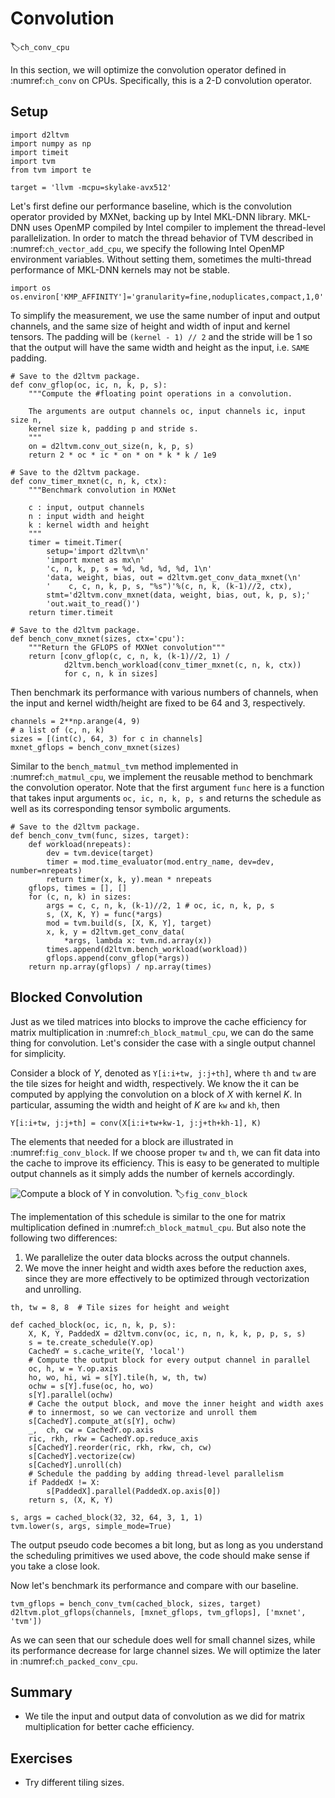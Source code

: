 # Convolution
:label:`ch_conv_cpu`

In this section, we will optimize the convolution operator defined in :numref:`ch_conv` on CPUs. Specifically, this is a 2-D convolution operator.

## Setup

```{.python .input  n=1}
import d2ltvm
import numpy as np
import timeit
import tvm
from tvm import te

target = 'llvm -mcpu=skylake-avx512'
```

Let's first define our performance baseline, which is the convolution operator provided by MXNet, backing up by Intel MKL-DNN library. MKL-DNN uses OpenMP compiled by Intel compiler to implement the thread-level parallelization. In order to match the thread behavior of TVM described in :numref:`ch_vector_add_cpu`, we specify the following Intel OpenMP environment variables. Without setting them, sometimes the multi-thread performance of MKL-DNN kernels may not be stable.

```{.python .input}
import os
os.environ['KMP_AFFINITY']='granularity=fine,noduplicates,compact,1,0'
```

To simplify the measurement, we use the same number of input and output channels, and the same size of height and width of input and kernel tensors. The padding will be `(kernel - 1) // 2` and the stride will be 1 so that the output will have the same width and height as the input, i.e. `SAME` padding.

```{.python .input}
# Save to the d2ltvm package.
def conv_gflop(oc, ic, n, k, p, s):
    """Compute the #floating point operations in a convolution.

    The arguments are output channels oc, input channels ic, input size n,
    kernel size k, padding p and stride s.
    """
    on = d2ltvm.conv_out_size(n, k, p, s)
    return 2 * oc * ic * on * on * k * k / 1e9

# Save to the d2ltvm package.
def conv_timer_mxnet(c, n, k, ctx):
    """Benchmark convolution in MXNet

    c : input, output channels
    n : input width and height
    k : kernel width and height
    """
    timer = timeit.Timer(
        setup='import d2ltvm\n'
        'import mxnet as mx\n'
        'c, n, k, p, s = %d, %d, %d, %d, 1\n'
        'data, weight, bias, out = d2ltvm.get_conv_data_mxnet(\n'
        '    c, c, n, k, p, s, "%s")'%(c, n, k, (k-1)//2, ctx),
        stmt='d2ltvm.conv_mxnet(data, weight, bias, out, k, p, s);'
        'out.wait_to_read()')
    return timer.timeit

# Save to the d2ltvm package.
def bench_conv_mxnet(sizes, ctx='cpu'):
    """Return the GFLOPS of MXNet convolution"""
    return [conv_gflop(c, c, n, k, (k-1)//2, 1) /
            d2ltvm.bench_workload(conv_timer_mxnet(c, n, k, ctx))
            for c, n, k in sizes]
```

Then benchmark its performance with various numbers of channels, when the input and kernel width/height are fixed to be 64 and 3, respectively.

```{.python .input}
channels = 2**np.arange(4, 9)
# a list of (c, n, k)
sizes = [(int(c), 64, 3) for c in channels]
mxnet_gflops = bench_conv_mxnet(sizes)
```

Similar to the `bench_matmul_tvm` method implemented in :numref:`ch_matmul_cpu`, we implement the reusable method to benchmark the convolution operator. Note that the first argument `func` here is a function that takes input arguments `oc, ic, n, k, p, s` and returns the schedule as well as its corresponding tensor symbolic arguments.

```{.python .input}
# Save to the d2ltvm package.
def bench_conv_tvm(func, sizes, target):
    def workload(nrepeats):
        dev = tvm.device(target)
        timer = mod.time_evaluator(mod.entry_name, dev=dev, number=nrepeats)
        return timer(x, k, y).mean * nrepeats
    gflops, times = [], []
    for (c, n, k) in sizes:
        args = c, c, n, k, (k-1)//2, 1 # oc, ic, n, k, p, s
        s, (X, K, Y) = func(*args)
        mod = tvm.build(s, [X, K, Y], target)
        x, k, y = d2ltvm.get_conv_data(
            *args, lambda x: tvm.nd.array(x))
        times.append(d2ltvm.bench_workload(workload))
        gflops.append(conv_gflop(*args))
    return np.array(gflops) / np.array(times)
```

## Blocked Convolution

Just as we tiled matrices into blocks to improve the cache efficiency for matrix multiplication in :numref:`ch_block_matmul_cpu`, we can do the same thing for convolution. Let's consider the case with a single output channel for simplicity.

Consider a block of $Y$, denoted as `Y[i:i+tw, j:j+th]`, where `th` and `tw` are the tile sizes for height and width, respectively. We know the it can be computed by applying the convolution on a block of $X$ with kernel $K$. In particular, assuming the width and height of $K$ are `kw` and `kh`, then

`Y[i:i+tw, j:j+th] = conv(X[i:i+tw+kw-1, j:j+th+kh-1], K)`

The elements that needed for a block are illustrated in :numref:`fig_conv_block`. If we choose proper `tw` and `th`, we can fit data into the cache to improve its efficiency. This is easy to be generated to multiple output channels as it simply adds the number of kernels accordingly.

![Compute a block of $Y$ in convolution.](../img/conv_block.svg)
:label:`fig_conv_block`

The implementation of this schedule is similar to the one for matrix multiplication defined in :numref:`ch_block_matmul_cpu`. But also note the following two differences:

1. We parallelize the outer data blocks across the output channels.
2. We move the inner height and width axes before the reduction axes, since they are more effectively to be optimized through vectorization and unrolling.

```{.python .input}
th, tw = 8, 8  # Tile sizes for height and weight

def cached_block(oc, ic, n, k, p, s):
    X, K, Y, PaddedX = d2ltvm.conv(oc, ic, n, n, k, k, p, p, s, s)
    s = te.create_schedule(Y.op)
    CachedY = s.cache_write(Y, 'local')
    # Compute the output block for every output channel in parallel
    oc, h, w = Y.op.axis
    ho, wo, hi, wi = s[Y].tile(h, w, th, tw)
    ochw = s[Y].fuse(oc, ho, wo)
    s[Y].parallel(ochw)
    # Cache the output block, and move the inner height and width axes
    # to innermost, so we can vectorize and unroll them
    s[CachedY].compute_at(s[Y], ochw)
    _,  ch, cw = CachedY.op.axis
    ric, rkh, rkw = CachedY.op.reduce_axis
    s[CachedY].reorder(ric, rkh, rkw, ch, cw)
    s[CachedY].vectorize(cw)
    s[CachedY].unroll(ch)
    # Schedule the padding by adding thread-level parallelism
    if PaddedX != X:
        s[PaddedX].parallel(PaddedX.op.axis[0])
    return s, (X, K, Y)

s, args = cached_block(32, 32, 64, 3, 1, 1)
tvm.lower(s, args, simple_mode=True)
```

The output pseudo code becomes a bit long, but as long as you understand the scheduling primitives we used above, the code should make sense if you take a close look.

Now let's benchmark its performance and compare with our baseline.

```{.python .input}
tvm_gflops = bench_conv_tvm(cached_block, sizes, target)
d2ltvm.plot_gflops(channels, [mxnet_gflops, tvm_gflops], ['mxnet', 'tvm'])
```

As we can seen that our schedule does well for small channel sizes, while its performance decrease for large channel sizes. We will optimize the later in :numref:`ch_packed_conv_cpu`.

## Summary

- We tile the input and output data of convolution as we did for matrix multiplication for better cache efficiency.

## Exercises

- Try different tiling sizes.
